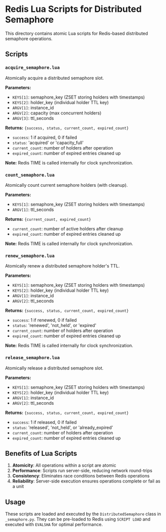 # Redis Lua Scripts for Distributed Semaphore

This directory contains atomic Lua scripts for Redis-based distributed semaphore operations.

## Scripts

### `acquire_semaphore.lua`
Atomically acquire a distributed semaphore slot.

**Parameters:**
- `KEYS[1]`: semaphore_key (ZSET storing holders with timestamps)
- `KEYS[2]`: holder_key (individual holder TTL key)
- `ARGV[1]`: instance_id
- `ARGV[2]`: capacity (max concurrent holders)
- `ARGV[3]`: ttl_seconds

**Returns:** `{success, status, current_count, expired_count}`
- `success`: 1 if acquired, 0 if failed
- `status`: 'acquired' or 'capacity_full'
- `current_count`: number of holders after operation
- `expired_count`: number of expired entries cleaned up

**Note:** Redis TIME is called internally for clock synchronization.

### `count_semaphore.lua`
Atomically count current semaphore holders (with cleanup).

**Parameters:**
- `KEYS[1]`: semaphore_key (ZSET storing holders with timestamps)
- `ARGV[1]`: ttl_seconds

**Returns:** `{current_count, expired_count}`
- `current_count`: number of active holders after cleanup
- `expired_count`: number of expired entries cleaned up

**Note:** Redis TIME is called internally for clock synchronization.

### `renew_semaphore.lua`
Atomically renew a distributed semaphore holder's TTL.

**Parameters:**
- `KEYS[1]`: semaphore_key (ZSET storing holders with timestamps)
- `KEYS[2]`: holder_key (individual holder TTL key)
- `ARGV[1]`: instance_id
- `ARGV[2]`: ttl_seconds

**Returns:** `{success, status, current_count, expired_count}`
- `success`: 1 if renewed, 0 if failed
- `status`: 'renewed', 'not_held', or 'expired'
- `current_count`: number of holders after operation
- `expired_count`: number of expired entries cleaned up

**Note:** Redis TIME is called internally for clock synchronization.

### `release_semaphore.lua`
Atomically release a distributed semaphore slot.

**Parameters:**
- `KEYS[1]`: semaphore_key (ZSET storing holders with timestamps)
- `KEYS[2]`: holder_key (individual holder TTL key)
- `ARGV[1]`: instance_id
- `ARGV[2]`: ttl_seconds

**Returns:** `{success, status, current_count, expired_count}`
- `success`: 1 if released, 0 if failed
- `status`: 'released', 'not_held', or 'already_expired'
- `current_count`: number of holders after operation
- `expired_count`: number of expired entries cleaned up

## Benefits of Lua Scripts

1. **Atomicity**: All operations within a script are atomic
2. **Performance**: Scripts run server-side, reducing network round-trips
3. **Consistency**: Eliminates race conditions between Redis operations
4. **Reliability**: Server-side execution ensures operations complete or fail as a unit

## Usage

These scripts are loaded and executed by the `DistributedSemaphore` class in `_semaphore.py`.
They can be pre-loaded to Redis using `SCRIPT LOAD` and executed with `EVALSHA` for optimal performance.
